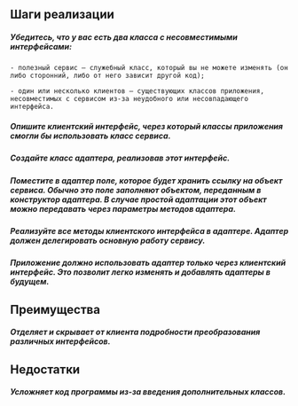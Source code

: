 ## Шаги реализации

##### Убедитесь, что у вас есть два класса с несовместимыми интерфейсами:

    - полезный сервис — служебный класс, который вы не можете изменять (он либо сторонний, либо от него зависит другой код);

    - один или несколько клиентов — существующих классов приложения, несовместимых с сервисом из-за неудобного или несовпадающего интерфейса.

##### Опишите клиентский интерфейс, через который классы приложения смогли бы использовать класс сервиса.

##### Создайте класс адаптера, реализовав этот интерфейс.

##### Поместите в адаптер поле, которое будет хранить ссылку на объект сервиса. Обычно это поле заполняют объектом, переданным в конструктор адаптера. В случае простой адаптации этот объект можно передавать через параметры методов адаптера.

##### Реализуйте все методы клиентского интерфейса в адаптере. Адаптер должен делегировать основную работу сервису.

##### Приложение должно использовать адаптер только через клиентский интерфейс. Это позволит легко изменять и добавлять адаптеры в будущем.

## Преимущества 

##### Отделяет и скрывает от клиента подробности преобразования различных интерфейсов.

## Недостатки

##### Усложняет код программы из-за введения дополнительных классов.